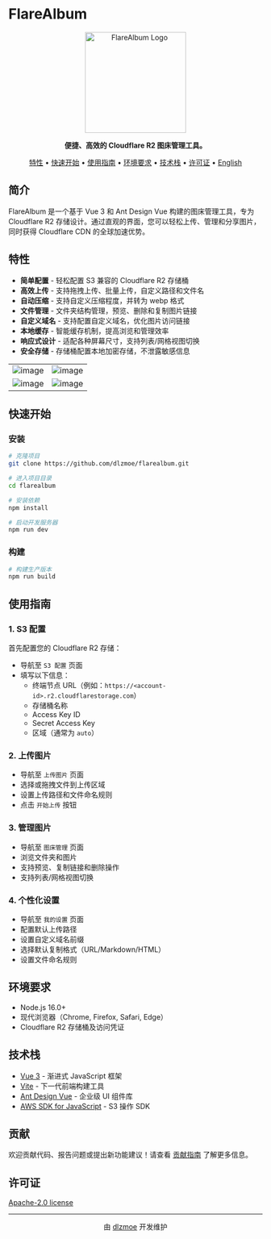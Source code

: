 # FlareAlbum

<p align="center">
  <img src="https://obsidian-images.zishu.me/2025/06/1750388445369.webp" alt="FlareAlbum Logo" width="200">
</p>

<p align="center">
  <strong>便捷、高效的 Cloudflare R2 图床管理工具。</strong>
</p>

<p align="center">
  <a href="#特性">特性</a> •
  <a href="#快速开始">快速开始</a> •
  <a href="#使用指南">使用指南</a> •
  <a href="#环境要求">环境要求</a> •
  <a href="#技术栈">技术栈</a> •
  <a href="#许可证">许可证</a> •
  <a href="README_EN.md">English</a>
</p>

## 简介

FlareAlbum 是一个基于 Vue 3 和 Ant Design Vue 构建的图床管理工具，专为 Cloudflare R2 存储设计。通过直观的界面，您可以轻松上传、管理和分享图片，同时获得 Cloudflare CDN 的全球加速优势。

## 特性

- **简单配置** - 轻松配置 S3 兼容的 Cloudflare R2 存储桶
- **高效上传** - 支持拖拽上传、批量上传，自定义路径和文件名
- **自动压缩** - 支持自定义压缩程度，并转为 webp 格式
- **文件管理** - 文件夹结构管理，预览、删除和复制图片链接
- **自定义域名** - 支持配置自定义域名，优化图片访问链接
- **本地缓存** - 智能缓存机制，提高浏览和管理效率
- **响应式设计** - 适配各种屏幕尺寸，支持列表/网格视图切换
- **安全存储** - 存储桶配置本地加密存储，不泄露敏感信息

|||
|---|---|
|![image](https://github.com/user-attachments/assets/1cbb9d39-83a5-47f7-96bd-c22c10558003)|![image](https://github.com/user-attachments/assets/8f152002-4abf-4513-9aec-07b09c12c9a2)|
|![image](https://github.com/user-attachments/assets/24a504cf-d59a-4e0a-a92e-ddcf28eacaae)|![image](https://github.com/user-attachments/assets/50b2657a-a9e7-4479-92c1-8d312b94040f)|

## 快速开始

### 安装

```bash
# 克隆项目
git clone https://github.com/dlzmoe/flarealbum.git

# 进入项目目录
cd flarealbum

# 安装依赖
npm install

# 启动开发服务器
npm run dev
```

### 构建

```bash
# 构建生产版本
npm run build
```

## 使用指南

### 1. S3 配置

首先配置您的 Cloudflare R2 存储：

- 导航至 `S3 配置` 页面
- 填写以下信息：
  - 终端节点 URL（例如：`https://<account-id>.r2.cloudflarestorage.com`）
  - 存储桶名称
  - Access Key ID
  - Secret Access Key
  - 区域（通常为 `auto`）

### 2. 上传图片

- 导航至 `上传图片` 页面
- 选择或拖拽文件到上传区域
- 设置上传路径和文件命名规则
- 点击 `开始上传` 按钮

### 3. 管理图片

- 导航至 `图床管理` 页面
- 浏览文件夹和图片
- 支持预览、复制链接和删除操作
- 支持列表/网格视图切换

### 4. 个性化设置

- 导航至 `我的设置` 页面
- 配置默认上传路径
- 设置自定义域名前缀
- 选择默认复制格式（URL/Markdown/HTML）
- 设置文件命名规则

## 环境要求

- Node.js 16.0+
- 现代浏览器（Chrome, Firefox, Safari, Edge）
- Cloudflare R2 存储桶及访问凭证

## 技术栈

- [Vue 3](https://v3.vuejs.org/) - 渐进式 JavaScript 框架
- [Vite](https://vitejs.dev/) - 下一代前端构建工具
- [Ant Design Vue](https://antdv.com/) - 企业级 UI 组件库
- [AWS SDK for JavaScript](https://aws.amazon.com/sdk-for-javascript/) - S3 操作 SDK

## 贡献

欢迎贡献代码、报告问题或提出新功能建议！请查看 [贡献指南](CONTRIBUTING.md) 了解更多信息。

## 许可证

[Apache-2.0 license](LICENSE)

---

<p align="center">
  由 <a href="https://github.com/dlzmoe">dlzmoe</a> 开发维护
</p>
